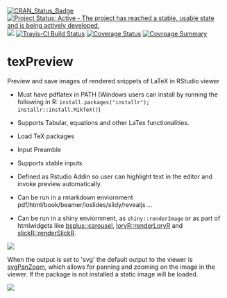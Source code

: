 [![CRAN\_Status\_Badge](https://www.r-pkg.org/badges/version/texPreview)](https://cran.r-project.org/package=texPreview)
[![Project Status: Active - The project has reached a stable, usable state and is being actively developed.](http://www.repostatus.org/badges/0.1.0/active.svg)](http://www.repostatus.org/#active) 
[![](https://cranlogs.r-pkg.org/badges/texPreview)](https://cran.r-project.org/package=texPreview)
[![Travis-CI Build Status](https://travis-ci.org/metrumresearchgroup/texPreview.svg?branch=master)](https://travis-ci.org/metrumresearchgroup/texPreview)
[![Coverage Status](https://img.shields.io/codecov/c/github/metrumresearchgroup/texPreview/master.svg)](https://codecov.io/github/metrumresearchgroup/texPreview?branch=master)
[![Covrpage Summary](https://img.shields.io/badge/covrpage-Last_Build_2018_10_24-brightgreen.svg)](http://tinyurl.com/ybkr8fsu)

# texPreview

Preview and save images of rendered snippets of LaTeX in RStudio viewer

  - Must have pdflatex in PATH (Windows users can install by running the following in R: `install.packages("installr"); installr::install.MikTeX()`)
  
  - Supports Tabular, equations and other LaTex functionalities.
  - Load TeX packages 
  - Input Preamble
  
  - Supports xtable inputs
  
  - Defined as Rstudio Addin so user can highlight text in the editor and invoke preview automatically.
  
  - Can be run in a rmarkdown enviornment pdf/html/book/beamer/ioslides/slidy/revealjs ...
  
  - Can be run in a shiny enviornment, as `shiny::renderImage` or as part of htmlwidgets like [bsplus::carousel](https://github.com/ijlyttle/bsplus),  [loryR::renderLoryR](https://github.com/timelyportfolio/loryR) and [slickR::renderSlickR](https://github.com/metrumresearchgroup/slickR).

![](https://github.com/metrumresearchgroup/texPreview/blob/master/Miscellaneous/Multimedia/texPreview.gif?raw=true)

When the output is set to 'svg' the default output to the viewer is [svgPanZoom](https://github.com/timelyportfolio/svgPanZoom), which allows for panning and zooming on the image in the viewer. If the package is not installed a static image will be loaded. 

![](https://github.com/metrumresearchgroup/texPreview/blob/master/Miscellaneous/Multimedia/texPreviewPanZoom.gif?raw=true)
